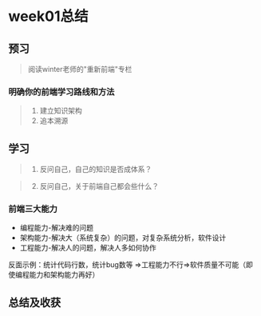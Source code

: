 # week01总结

## 预习
> 阅读winter老师的"重新前端"专栏

### 明确你的前端学习路线和方法

> 1. 建立知识架构
> 2. 追本溯源

## 学习

> 1. 反问自己，自己的知识是否成体系？

> 2. 反问自己，关于前端自己都会些什么？

### 前端三大能力

* 编程能力-解决难的问题
* 架构能力-解决大（系统复杂）的问题，对复杂系统分析，软件设计
* 工程能力-解决人的问题，解决人多如何协作

反面示例：统计代码行数，统计bug数等 =>工程能力不行=>软件质量不可能（即使编程能力和架构能力再好）



## 总结及收获